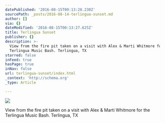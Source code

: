 ```yaml
---
datePublished: '2016-08-15T00:13:28.230Z'
sourcePath: _posts/2016-08-14-terlingua-sunset.md
author: []
via: {}
dateModified: '2016-08-15T00:13:27.625Z'
title: Terlingua Sunset
publisher: {}
description: >-
  View from the fire pit taken on a visit with Alex & Marti Whitmore for the
  Terlingua Music Bash. Terlingua, TX
starred: false
inFeed: true
hasPage: true
inNav: false
url: terlingua-sunset/index.html
_context: 'http://schema.org'
_type: Article

---
```

![](https://the-grid-user-content.s3-us-west-2.amazonaws.com/851ef94f-63f3-42ea-bc20-0c1b4257cd47.jpg)

View from the fire pit taken on a visit with Alex & Marti Whitmore for the Terlingua Music Bash. Terlingua, TX